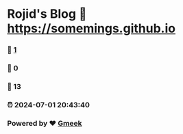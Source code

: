 # Rojid's Blog :link: https://somemings.github.io 
### :page_facing_up: [1](https://somemings.github.io/tag.html) 
### :speech_balloon: 0 
### :hibiscus: 13 
### :alarm_clock: 2024-07-01 20:43:40 
### Powered by :heart: [Gmeek](https://github.com/Meekdai/Gmeek)
